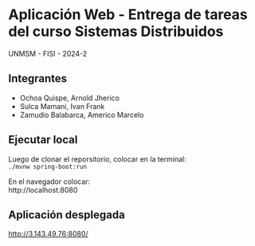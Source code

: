# Aplicación Web - Entrega de tareas del curso Sistemas Distribuidos  
UNMSM - FISI - 2024-2
## Integrantes
* Ochoa Quispe, Arnold Jherico
* Sulca Mamani, Ivan Frank
* Zamudio Balabarca, Americo Marcelo

## Ejecutar local  
Luego de clonar el reporsitorio, colocar en la terminal:  
`./mvnw spring-boot:run`

En el navegador colocar:  
http://localhost:8080

## Aplicación desplegada
http://3.143.49.76:8080/
